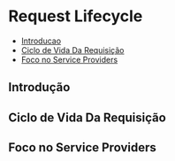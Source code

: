 # Request Lifecycle

- [Introducao](#introducao)
- [Ciclo de Vida Da Requisição](#ciclo-de-vida)
- [Foco no Service Providers](#foco-no-service-providers)

<a name="introducao"></a>
## Introdução

<a name="ciclo-de-vida"></a>
## Ciclo de Vida Da Requisição

<a name="foco-no-service-providers"></a>
## Foco no Service Providers